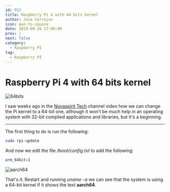 ```yaml
---
id: 912
title: Raspberry Pi 4 with 64 bits kernel
author: Jose Cerrejon
icon: pen-to-square
date: 2019-09-26 17:00:00
prev: /
next: false
category:
  - Raspberry PI
tag:
  - Raspberry PI
---
```


# Raspberry Pi 4 with 64 bits kernel

![64bits](/images/2019/09/64bits.png)


I saw weeks ago in the [Novaspirit Tech](https://www.youtube.com/watch?v=4su3nr68iX8) channel video how we can change the Pi kernel to a 64-bit one, although it won't be much help in an operating system with 32-bit compiled applications and libraries, but it's a beginning.

- - -
The first thing to do is  run the following:

```bash
sudo rpi-update
```

And now we edit the file */boot/config.txt* to add the following:

```bash
arm_64bit=1
```

![aarch64](/images/2019/09/aarch64.png)

That's it. Restart and running *uname -a* we can see that the system is using a 64-bit kernel if it shows the text **aarch64**.